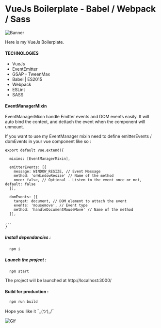 # VueJs Boilerplate - Babel / Webpack / Sass

![Banner](http://i.imgur.com/kJepFbl.png)

Here is my VueJs Boilerplate.


#### TECHNOLOGIES

* VueJs
* EventEmitter
* GSAP - TweenMax
* Babel | ES2015
* Webpack
* ESLint
* SASS


#### EventManagerMixin

EventManagerMixin handle Emitter events and DOM events easily. It will auto bind the context, and dettach the event when the component will unmount.

If you want to use my EventManager mixin need to define emitterEvents / domEvents in your vue component like so :

```
export default Vue.extend({

  mixins: [EventManagerMixin],

  emitterEvents: [{
    message: WINDOW_RESIZE, // Event Message
    method: 'onWindowResize' // Name of the method
    once: false, // Optional - Listen to the event once or not, default: false
  }],

  domEvents: [{
    target: document, // DOM element to attach the event
    events: 'mousemove', // Event type
    method: 'handleDocumentMouseMove' // Name of the method
  }],

...
}
```


##### Install dependancies :
```shell
  npm i
```


##### Launch the project :
```shell
  npm start
```


The project will be launched at http://localhost:3000/


#### Build for production :
```shell
  npm run build
```


Hope you like it ¯\_(ツ)_/¯

![Gif](https://media.giphy.com/media/yGEbmgiCJYu3u/giphy.gif)
